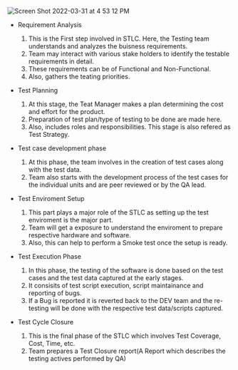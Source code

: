 

![Screen Shot 2022-03-31 at 4 53 12 PM](https://user-images.githubusercontent.com/77274387/161147758-bbcb58c1-8395-423e-bda0-6eaf8f08a024.png)

* Requirement Analysis 
    1. This is the First step involved in STLC. Here, the Testing team understands and analyzes the buisness requirements.
    2. Team may interact with various stake holders to identify the testable requirements in detail.
    3. These requirements can be of Functional and Non-Functional.
    4. Also, gathers the teating priorities.
    
* Test Planning 
    1. At this stage, the Teat Manager makes a plan determining the cost and effort for the product.
    2. Preparation of test plan/type of testing to be done are made here.
    3. Also, includes roles and responsibilities.
  This stage is also refered as Test Strategy.

* Test case development phase
    1. At this phase, the team involves in the creation of test cases along with the test data.
    2. Team also starts with the development process of the test cases for the individual units and are peer reviewed or by the QA lead.

* Test Enviroment Setup 
    1. This part plays a major role of the STLC as setting up the test enviroment is the major part.
    2. Team will get a exposure to understand the enviroment to prepare respective hardware and software.
    3. Also, this can help to perform a Smoke test once the setup is ready.

* Test Execution Phase
    1. In this phase, the testing of the software is done based on the test cases and the test data captured at the early stages.
    2. It consisits of test script execution, script maintainance and reporting of bugs.
    3. If a Bug is reported it is reverted back to the DEV team and the re-testing will be done with the respective test data/scripts captured.

* Test Cycle Closure
    1. This is the final phase of the STLC which involves Test Coverage, Cost, Time, etc.
    2. Team prepares a Test Closure report(A Report which describes the testing actives performed by QA)
